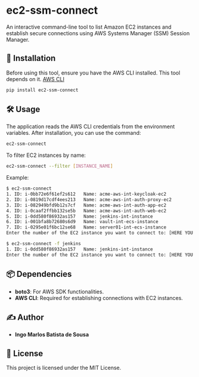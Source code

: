 # ec2-ssm-connect

An interactive command-line tool to list Amazon EC2 instances and establish secure connections using AWS Systems Manager (SSM) Session Manager.


## 🚀 Installation

Before using this tool, ensure you have the AWS CLI installed. This tool depends on it. [AWS CLI](https://docs.aws.amazon.com/cli/latest/userguide/getting-started-install.html)

``` bash
pip install ec2-ssm-connect
```

## 🛠 Usage
The application reads the AWS CLI credentials from the environment variables.
After installation, you can use the command:

``` bash
ec2-ssm-connect
```

To filter EC2 instances by name:

``` bash
ec2-ssm-connect --filter [INSTANCE_NAME]
```

Example:

``` bash
$ ec2-ssm-connect
1. ID: i-0bb72e6f61ef2s612   Name: acme-aws-int-keycloak-ec2
2. ID: i-0819d17cdf4ees213   Name: acme-aws-int-auth-proxy-ec2
3. ID: i-082949bfd9b12s7cf   Name: acme-aws-int-auth-app-ec2
4. ID: i-0caaf2ffbb132se5b   Name: acme-aws-int-auth-web-ec2
5. ID: i-0dd580f86932as157   Name: jenkins-int-instance
6. ID: i-001bfa8b72680s6d9   Name: vault-int-ecs-instance
7. ID: i-0295e01f6bc12se68   Name: server01-int-ecs-instance
Enter the number of the EC2 instance you want to connect to: [HERE YOU ENTER THE NUMBER OF THE INSTANCE YOU WANT TO CONNECT TO, IN THIS CASE 1 TO 7]

$ ec2-ssm-connect -f jenkins
1. ID: i-0dd580f86932as157   Name: jenkins-int-instance
Enter the number of the EC2 instance you want to connect to: [HERE YOU ENTER THE NUMBER OF THE INSTANCE YOU WANT TO CONNECT TO, IN THIS CASE ONLY 1 IS POSSIBLE]
```




## 📦 Dependencies

- **boto3**: For AWS SDK functionalities.
- **AWS CLI**: Required for establishing connections with EC2 instances.

## ✍️ Author

- **Ingo Marlos Batista de Sousa**

## 📜 License

This project is licensed under the MIT License.





